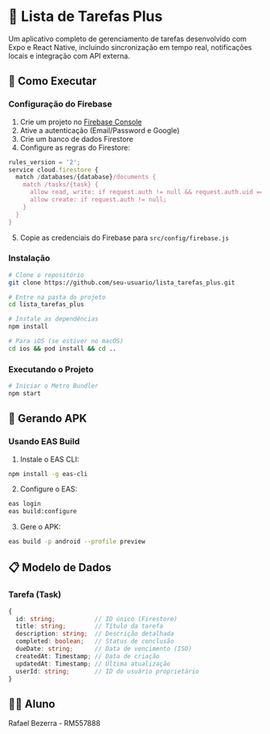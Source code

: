 # 📱 Lista de Tarefas Plus

Um aplicativo completo de gerenciamento de tarefas desenvolvido com Expo e React Native, incluindo sincronização em tempo real, notificações locais e integração com API externa.


## 🚀 Como Executar


### Configuração do Firebase

1. Crie um projeto no [Firebase Console](https://console.firebase.google.com)
2. Ative a autenticação (Email/Password e Google)
3. Crie um banco de dados Firestore
4. Configure as regras do Firestore:

```javascript
rules_version = '2';
service cloud.firestore {
  match /databases/{database}/documents {
    match /tasks/{task} {
      allow read, write: if request.auth != null && request.auth.uid == resource.data.userId;
      allow create: if request.auth != null;
    }
  }
}
```

5. Copie as credenciais do Firebase para `src/config/firebase.js`

### Instalação

```bash
# Clone o repositório
git clone https://github.com/seu-usuario/lista_tarefas_plus.git

# Entre na pasta do projeto
cd lista_tarefas_plus

# Instale as dependências
npm install

# Para iOS (se estiver no macOS)
cd ios && pod install && cd ..
```

### Executando o Projeto

```bash
# Iniciar o Metro Bundler
npm start
```

## 📱 Gerando APK

### Usando EAS Build

1. Instale o EAS CLI:
```bash
npm install -g eas-cli
```

2. Configure o EAS:
```bash
eas login
eas build:configure
```

3. Gere o APK:
```bash
eas build -p android --profile preview

```

## 📋 Modelo de Dados

### Tarefa (Task)
```typescript
{
  id: string;           // ID único (Firestore)
  title: string;        // Título da tarefa
  description: string;  // Descrição detalhada
  completed: boolean;   // Status de conclusão
  dueDate: string;      // Data de vencimento (ISO)
  createdAt: Timestamp; // Data de criação
  updatedAt: Timestamp; // Última atualização
  userId: string;       // ID do usuário proprietário
}
```

## 👨‍💻 Aluno

Rafael Bezerra - RM557888
